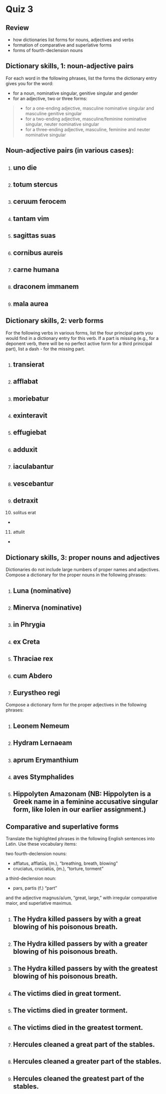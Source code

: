 # Quiz 3

## Review
- how dictionaries list forms for nouns, adjectives and verbs
- formation of comparative and superlative forms
- forms of fourth-declension nouns

## Dictionary skills, 1: noun-adjective pairs

For each word in the following phrases, list the forms the dictionary entry gives you for the word:

- for a noun, nominative singular, genitive singular and gender
- for an adjective, two or three forms:
> - for a one-ending adjective, masculine nominative singular and masculine genitive singular
> - for a two-ending adjective, masculine/feminine nominative singular, neuter nominative singular
> - for a three-ending adjective, masculine, feminine and neuter nominative singular

## Noun-adjective pairs (in various cases):

1. uno die
   -

2. totum stercus
   -

3. ceruum ferocem
   -
   
4. tantam vim
   -
   
5. sagittas suas
   -
   
6. cornibus aureis
   -
   
7. carne humana
   -
   
8. draconem immanem
   -
   
9. mala aurea
   -
   
## Dictionary skills, 2: verb forms

For the following verbs in various forms, list the four principal parts you would find in a dictionary entry for this verb. If a part is missing (e.g., for a deponent verb, there will be no perfect active form for a third prinicipal part), list a dash - for the missing part.

1. transierat
   -
   
2. afflabat
   -
   
3. moriebatur
   -
   
4. exinteravit
   -
   
5. effugiebat
   -
   
6. adduxit
   -
   
7. iaculabantur
   -
   
8. vescebantur
   -
   
9. detraxit
   -
   
10. solitus erat
   -
   
11. attulit
   -
   
## Dictionary skills, 3: proper nouns and adjectives

Dictionaries do not include large numbers of proper names and adjectives. Compose a dictionary for the proper nouns in the following phrases:

1. Luna (nominative)
   -
   
2. Minerva (nominative)
   -
   
3. in Phrygia
   -
   
4. ex Creta
   -
   
5. Thraciae rex
   -
   
6. cum Abdero
   -
   
7. Eurystheo regi
   -
   
Compose a dictionary form for the proper adjectives in the following phrases:

1. Leonem Nemeum
   -
   
2. Hydram Lernaeam
   -
   
3. aprum Erymanthium
   -
   
4. aves Stymphalides
   -
   
5. Hippolyten Amazonam (NB: Hippolyten is a Greek name in a feminine accusative singular form, like Iolen in our earlier assignment.)
   -
   
## Comparative and superlative forms

Translate the highlighted phrases in the following English sentences into Latin. Use these vocabulary items:

two fourth-declension nouns:
- afflatus, afflatūs, (m.), “breathing, breath, blowing”
- cruciatus, cruciatūs, (m.), “torture, torment”

a third-declension noun:
- pars, partis (f.) “part”

and the adjective magnus/a/um, “great, large,” with irregular comparative maior, and superlative maximus.

1. The Hydra killed passers by with a great blowing of his poisonous breath.
   -
   
2. The Hydra killed passers by with a greater blowing of his poisonous breath.
   -
   
3. The Hydra killed passers by with the greatest blowing of his poisonous breath.
   -
   
4. The victims died in great torment.
   -
   
5. The victims died in greater torment.
   -
   
6. The victims died in the greatest torment.
   -
   
7. Hercules cleaned a great part of the stables.
   -
   
8. Hercules cleaned a greater part of the stables.
   -
   
9. Hercules cleaned the greatest part of the stables.
   -
   
